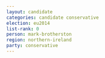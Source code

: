 ```yaml
---
layout: candidate
categories: candidate conservative
election: eu2014
list-rank: 0
person: mark-brotherston
region: northern-ireland
party: conservative
---
```

